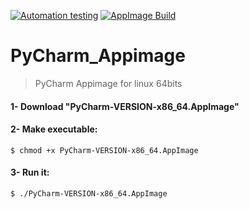 [![Automation testing](https://github.com/ferion11/PyCharm_Appimage/workflows/appimage-continuous/badge.svg)](https://github.com/ferion11/PyCharm_Appimage/actions) [![AppImage Build](https://img.shields.io/badge/AppImage-build-blue)](https://github.com/ferion11/PyCharm_Appimage/releases)

# PyCharm_Appimage

> PyCharm Appimage for linux 64bits

####  1- Download "PyCharm-VERSION-x86_64.AppImage"
####  2- Make executable:
```
$ chmod +x PyCharm-VERSION-x86_64.AppImage
```
####  3- Run it:
```
$ ./PyCharm-VERSION-x86_64.AppImage
```
